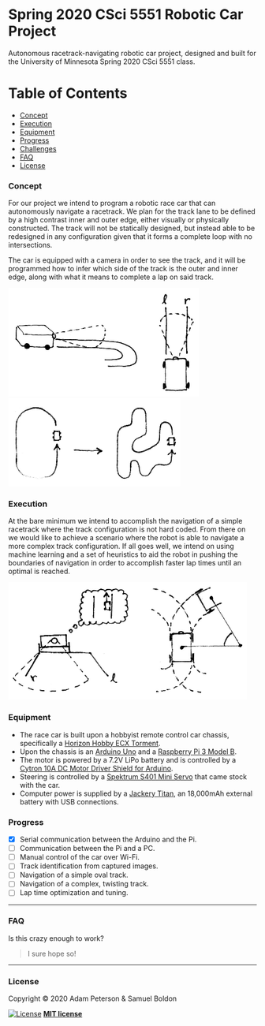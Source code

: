 # Spring 2020 CSci 5551 Robotic Car Project

Autonomous racetrack-navigating robotic car project, designed and built for the University of
Minnesota Spring 2020 CSci 5551 class.

Table of Contents
=================

- [Concept](#concept)
- [Execution](#execution)
- [Equipment](#equipment)
- [Progress](#progress)
- [Challenges](https://github.com/rel1c/robocar/blob/master/challenges.md)
- [FAQ](#faq)
- [License](#license)

### Concept

For our project we intend to program a robotic race car that can autonomously navigate a racetrack.
We plan for the track lane to be defined by a high contrast inner and outer edge, either visually
or physically constructed. The track will not be statically designed, but instead able to be
redesigned in any configuration given that it forms a complete loop with no intersections.

The car is equipped with a camera in order to see the track, and it will be programmed how to infer
which side of the track is the outer and inner edge, along with what it means to complete a lap on
said track.

![fig_a](images/fig_a.png) ![fig_b](images/fig_b.png)

### Execution

At the bare minimum we intend to accomplish the navigation of a simple racetrack where the track
configuration is not hard coded. From there on we would like to achieve a scenario where the robot
is able to navigate a more complex track configuration. If all goes well, we intend on using
machine learning and a set of heuristics to aid the robot in pushing the boundaries of navigation
in order to accomplish faster lap times until an optimal is reached.

![fig_c](images/fig_c.png)

### Equipment

- The race car is built upon a hobbyist remote control car chassis, specifically a
  [Horizon Hobby ECX Torment](https://www.horizonhobby.com/ECX01001T1).
- Upon the chassis is an [Arduino Uno](https://www.arduino.cc/en/Guide/ArduinoUno) and a [Raspberry 
  Pi 3 Model B](https://www.raspberrypi.org/products/raspberry-pi-3-model-b/).
- The motor is powered by a 7.2V LiPo battery and is controlled by a [Cytron 10A DC Motor Driver
  Shield for Arduino](https://www.cytron.io/p-10amp-7v-30v-dc-motor-driver-shield-for-arduino).
- Steering is controlled by a [Spektrum S401 Mini Servo](
  https://www.spektrumrc.com/Products/Default.aspx?ProdID=SPMS401) that came stock with the car.
- Computer power is supplied by a [Jackery Titan](https://www.jackery.com/), an 18,000mAh external
  battery with USB connections.

### Progress

- [x] Serial communication between the Arduino and the Pi.
- [ ] Communication between the Pi and a PC.
- [ ] Manual control of the car over Wi-Fi.
- [ ] Track identification from captured images.
- [ ] Navigation of a simple oval track.
- [ ] Navigation of a complex, twisting track.
- [ ] Lap time optimization and tuning.

---

### FAQ

Is this crazy enough to work?
> I sure hope so!

---

### License

Copyright © 2020 Adam Peterson & Samuel Boldon

[![License](http://img.shields.io/:license-mit-blue.svg?style=flat-square)](http://badges.mit-license.org)
**[MIT license](http://opensource.org/licenses/mit-license.php)**
